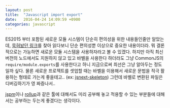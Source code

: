 ```yaml
---
layout: post
title:  "Javascript import export"
date:   2016-04-24 14:09:59 +0900
categories: javascript
---
```


ES2015 부터 포함된 새로운 모듈 시스템이 단순히 편의성을 위한 내용들인줄만 알았는데, [묵혀놨던 링크](http://benjamn.github.io/empirenode-2015/#/66)를 찾아 읽다보니 단순 편의성뿐 이상으로 중요한 내용이더라. 뭐 결론적으로는 가능하면 새로운 모듈 시스템을 사용하자라고 볼 수 있겠다. 하지만 아직 최신 버전의 노드에서도 지원하지 않고 있고 바벨을 사용한다 하더라도 그냥 CommonJS의 `require/module.exports`를 사용한다고 하니 지금으로써 최선은 그냥 알아두는 정도일까 싶다. 물론 새로운 프로젝트를 셋업할 때는 바벨을 이용해서 새로운 문법을 적극 활용하는 형태로 가는게 좋을테고.. (ex: [jsnext-skeleton](https://github.com/benjamn/jsnext-skeleton)) 그런데 바벨로 변환된 파일은 디버깅하기가 영 짜증나서..

[jspm](http://jspm.io/)이나 [rollup](https://github.com/rollup/rollup)과 같은 툴에 대해서도 미리 공부해 놓고 적용할 수 있는 부분들에 대해서는 공부하는 두는게 좋겠다는 생각이다.
